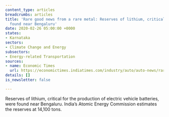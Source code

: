 ```yaml
---
content_type: articles
breadcrumbs: articles
title: 'Rare good news from a rare metal: Reserves of lithium, critical for EV batteries,
  found near Bengaluru'
date: 2020-02-26 05:00:00 +0000
states:
- Karnataka
sectors:
- Climate Change and Energy
subsectors:
- Energy-related Transportation
sources:
- name: Economic Times
  url: https://economictimes.indiatimes.com/industry/auto/auto-news/rare-good-news-from-a-rare-metal-reserves-of-lithium-critical-for-ev-batteries-found-near-bengaluru/articleshow/74183975.cms?from=mdr
details: []
is_newsletter: false

---
```

Reserves of lithium, critical for the production of electric vehicle batteries, were found near Bengaluru. India’s Atomic Energy Commission estimates the reserves at 14,100 tons.
